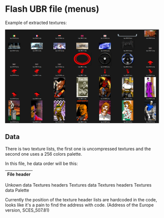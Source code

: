 # Flash UBR file (menus)

Example of extracted textures:

![image](images/FLASH_images.png)

## Data

There is two texture lists, the first one is uncompressed textures and the second one uses a 256 colors palette.

In this file, he data order will be this:<br>

| File header |
|-|
Unkown data
Textures headers
Textures data
Textures headers
Textures data
Palette

Currently the position of the texture header lists are hardcoded in the code, looks like it's a pain to find the address with code. (Address of the Europe version, SCES_507.81)
